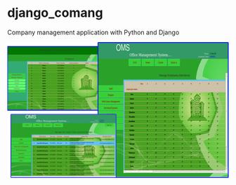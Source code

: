 # django_comang
Company management application with Python and Django

![basic-features](https://github.com/SherSingh07/django_comang/blob/master/mockup.png)
